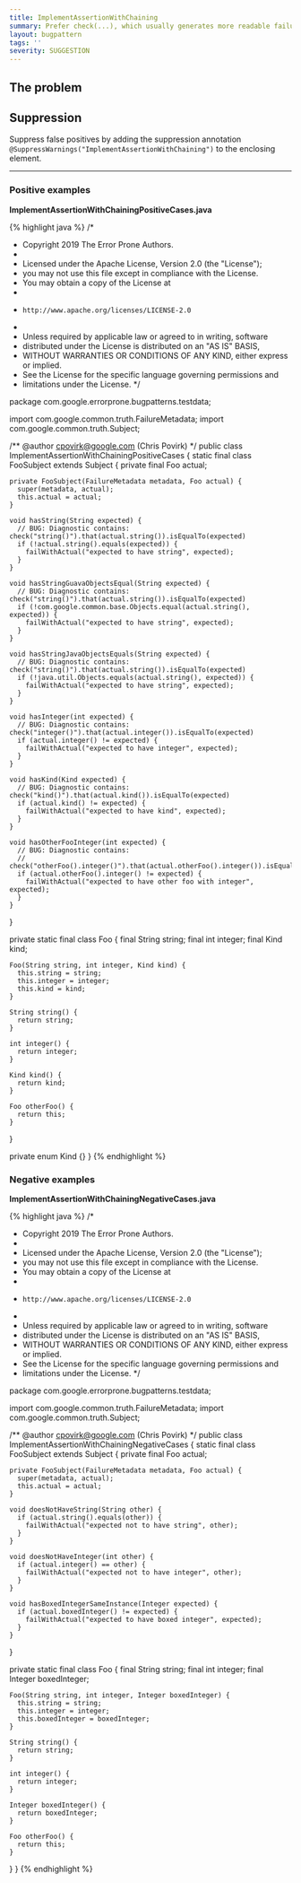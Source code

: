```yaml
---
title: ImplementAssertionWithChaining
summary: Prefer check(...), which usually generates more readable failure messages.
layout: bugpattern
tags: ''
severity: SUGGESTION
---
```


<!--
*** AUTO-GENERATED, DO NOT MODIFY ***
To make changes, edit the @BugPattern annotation or the explanation in docs/bugpattern.
-->

## The problem


## Suppression
Suppress false positives by adding the suppression annotation `@SuppressWarnings("ImplementAssertionWithChaining")` to the enclosing element.

----------

### Positive examples
__ImplementAssertionWithChainingPositiveCases.java__

{% highlight java %}
/*
 * Copyright 2019 The Error Prone Authors.
 *
 * Licensed under the Apache License, Version 2.0 (the "License");
 * you may not use this file except in compliance with the License.
 * You may obtain a copy of the License at
 *
 *     http://www.apache.org/licenses/LICENSE-2.0
 *
 * Unless required by applicable law or agreed to in writing, software
 * distributed under the License is distributed on an "AS IS" BASIS,
 * WITHOUT WARRANTIES OR CONDITIONS OF ANY KIND, either express or implied.
 * See the License for the specific language governing permissions and
 * limitations under the License.
 */

package com.google.errorprone.bugpatterns.testdata;

import com.google.common.truth.FailureMetadata;
import com.google.common.truth.Subject;

/** @author cpovirk@google.com (Chris Povirk) */
public class ImplementAssertionWithChainingPositiveCases {
  static final class FooSubject extends Subject {
    private final Foo actual;

    private FooSubject(FailureMetadata metadata, Foo actual) {
      super(metadata, actual);
      this.actual = actual;
    }

    void hasString(String expected) {
      // BUG: Diagnostic contains: check("string()").that(actual.string()).isEqualTo(expected)
      if (!actual.string().equals(expected)) {
        failWithActual("expected to have string", expected);
      }
    }

    void hasStringGuavaObjectsEqual(String expected) {
      // BUG: Diagnostic contains: check("string()").that(actual.string()).isEqualTo(expected)
      if (!com.google.common.base.Objects.equal(actual.string(), expected)) {
        failWithActual("expected to have string", expected);
      }
    }

    void hasStringJavaObjectsEquals(String expected) {
      // BUG: Diagnostic contains: check("string()").that(actual.string()).isEqualTo(expected)
      if (!java.util.Objects.equals(actual.string(), expected)) {
        failWithActual("expected to have string", expected);
      }
    }

    void hasInteger(int expected) {
      // BUG: Diagnostic contains: check("integer()").that(actual.integer()).isEqualTo(expected)
      if (actual.integer() != expected) {
        failWithActual("expected to have integer", expected);
      }
    }

    void hasKind(Kind expected) {
      // BUG: Diagnostic contains: check("kind()").that(actual.kind()).isEqualTo(expected)
      if (actual.kind() != expected) {
        failWithActual("expected to have kind", expected);
      }
    }

    void hasOtherFooInteger(int expected) {
      // BUG: Diagnostic contains:
      // check("otherFoo().integer()").that(actual.otherFoo().integer()).isEqualTo(expected)
      if (actual.otherFoo().integer() != expected) {
        failWithActual("expected to have other foo with integer", expected);
      }
    }
  }

  private static final class Foo {
    final String string;
    final int integer;
    final Kind kind;

    Foo(String string, int integer, Kind kind) {
      this.string = string;
      this.integer = integer;
      this.kind = kind;
    }

    String string() {
      return string;
    }

    int integer() {
      return integer;
    }

    Kind kind() {
      return kind;
    }

    Foo otherFoo() {
      return this;
    }
  }

  private enum Kind {}
}
{% endhighlight %}

### Negative examples
__ImplementAssertionWithChainingNegativeCases.java__

{% highlight java %}
/*
 * Copyright 2019 The Error Prone Authors.
 *
 * Licensed under the Apache License, Version 2.0 (the "License");
 * you may not use this file except in compliance with the License.
 * You may obtain a copy of the License at
 *
 *     http://www.apache.org/licenses/LICENSE-2.0
 *
 * Unless required by applicable law or agreed to in writing, software
 * distributed under the License is distributed on an "AS IS" BASIS,
 * WITHOUT WARRANTIES OR CONDITIONS OF ANY KIND, either express or implied.
 * See the License for the specific language governing permissions and
 * limitations under the License.
 */

package com.google.errorprone.bugpatterns.testdata;

import com.google.common.truth.FailureMetadata;
import com.google.common.truth.Subject;

/** @author cpovirk@google.com (Chris Povirk) */
public class ImplementAssertionWithChainingNegativeCases {
  static final class FooSubject extends Subject {
    private final Foo actual;

    private FooSubject(FailureMetadata metadata, Foo actual) {
      super(metadata, actual);
      this.actual = actual;
    }

    void doesNotHaveString(String other) {
      if (actual.string().equals(other)) {
        failWithActual("expected not to have string", other);
      }
    }

    void doesNotHaveInteger(int other) {
      if (actual.integer() == other) {
        failWithActual("expected not to have integer", other);
      }
    }

    void hasBoxedIntegerSameInstance(Integer expected) {
      if (actual.boxedInteger() != expected) {
        failWithActual("expected to have boxed integer", expected);
      }
    }
  }

  private static final class Foo {
    final String string;
    final int integer;
    final Integer boxedInteger;

    Foo(String string, int integer, Integer boxedInteger) {
      this.string = string;
      this.integer = integer;
      this.boxedInteger = boxedInteger;
    }

    String string() {
      return string;
    }

    int integer() {
      return integer;
    }

    Integer boxedInteger() {
      return boxedInteger;
    }

    Foo otherFoo() {
      return this;
    }
  }
}
{% endhighlight %}

